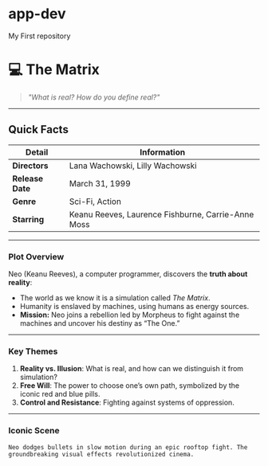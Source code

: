 # app-dev
My First repository
# **💻 The Matrix**

> _"What is real? How do you define real?"_

---

## **Quick Facts**

| **Detail**        | **Information**                        |
|--------------------|----------------------------------------|
| **Directors**      | Lana Wachowski, Lilly Wachowski        |
| **Release Date**   | March 31, 1999                        |
| **Genre**          | Sci-Fi, Action                        |
| **Starring**       | Keanu Reeves, Laurence Fishburne, Carrie-Anne Moss |

---

### **Plot Overview**
Neo (Keanu Reeves), a computer programmer, discovers the **truth about reality**:  
- The world as we know it is a simulation called *The Matrix*.  
- Humanity is enslaved by machines, using humans as energy sources.  
- **Mission:** Neo joins a rebellion led by Morpheus to fight against the machines and uncover his destiny as “The One.”  

---

### **Key Themes**
1. **Reality vs. Illusion**: What is real, and how can we distinguish it from simulation?  
2. **Free Will**: The power to choose one’s own path, symbolized by the iconic red and blue pills.  
3. **Control and Resistance**: Fighting against systems of oppression.  

---

### **Iconic Scene**

```text
Neo dodges bullets in slow motion during an epic rooftop fight. The groundbreaking visual effects revolutionized cinema.
